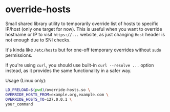 # override-hosts

Small shared library utility to temporarily override list of hosts to specific IP/host (only one target for now). This is useful when you want to override hostname or IP to visit `https://...` website, as just changing `Host` header is not enough due to SNI checks.

It's kinda like `/etc/hosts` but for one-off temporary overrides without `sudo` permissions.

If you're using `curl`, you should use built-in `curl --resolve ...` option instead, as it provides the same functionality in a safer way.

Usage (Linux only):

```bash
LD_PRELOAD=$(pwd)/override-hosts.so \
OVERRIDE_HOSTS_FROM=example.org,example.com \
OVERRIDE_HOSTS_TO=127.0.0.1 \
your_command
```
